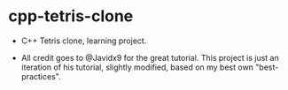 # cpp-tetris-clone
- C++ Tetris clone, learning project.

- All credit goes to @Javidx9 for the great tutorial.
This project is just an iteration of his tutorial, 
slightly modified, based on my best own "best-practices".
